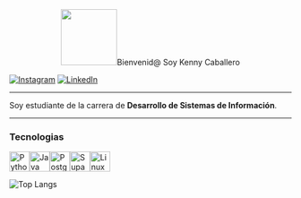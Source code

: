 <div id="header" align="center">
  <img src="https://media.giphy.com/media/wAKZXqfrepPvJDRY6y/giphy.gif" width="100"/>Bienvenid@ Soy Kenny Caballero
</div>


[![Instagram](https://img.shields.io/badge/Instagram-%23E4405F.svg?style=for-the-badge&logo=Instagram&logoColor=white)](https://www.instagram.com/kenny_caballero3/)
[![LinkedIn](https://img.shields.io/badge/linkedin-%230077B5.svg?style=for-the-badge&logo=linkedin&logoColor=white)](www.linkedin.com/in/kenny-caballero-b1b40b207)
___
Soy estudiante de la carrera de **Desarrollo de Sistemas de Información**.
___
### **Tecnologias** 

<p align="left">
<a href="https://www.python.org/" target="_blank" rel="noreferrer"><img src="https://raw.githubusercontent.com/danielcranney/readme-generator/main/public/icons/skills/python-colored.svg" width="36" height="36" alt="Python" /></a><a href="https://www.oracle.com/java/" target="_blank" rel="noreferrer"><img src="https://raw.githubusercontent.com/danielcranney/readme-generator/main/public/icons/skills/java-colored.svg" width="36" height="36" alt="Java" /></a><a href="https://www.postgresql.org/" target="_blank" rel="noreferrer"><img src="https://raw.githubusercontent.com/danielcranney/readme-generator/main/public/icons/skills/postgresql-colored.svg" width="36" height="36" alt="PostgreSQL" /></a><a href="https://supabase.io/" target="_blank" rel="noreferrer"><img src="https://raw.githubusercontent.com/danielcranney/readme-generator/main/public/icons/skills/supabase-colored.svg" width="36" height="36" alt="Supabase" /></a><a href="https://www.linux.org" target="_blank" rel="noreferrer"><img src="https://raw.githubusercontent.com/danielcranney/readme-generator/main/public/icons/skills/linux-colored.svg" width="36" height="36" alt="Linux" /></a>
</p>

![Top Langs](https://github-readme-stats.vercel.app/api/top-langs/?username=KennyCaballero&layout=compact&theme=dark)

<!--
**KennyCaballero/KennyCaballero** is a ✨ _special_ ✨ repository because its `README.md` (this file) appears on your GitHub profile.

Here are some ideas to get you started:

- 🔭 I’m currently working on ...
- 🌱 I’m currently learning ...
- 👯 I’m looking to collaborate on ...
- 🤔 I’m looking for help with ...
- 💬 Ask me about ...
- 📫 How to reach me: ...
- 😄 Pronouns: ...
- ⚡ Fun fact: ...
-->
